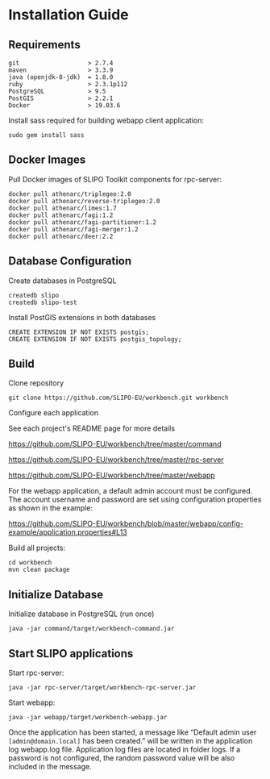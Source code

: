 # Installation Guide

## Requirements

```
git                   > 2.7.4
maven                 > 3.3.9
java (openjdk-8-jdk)  = 1.8.0
ruby                  > 2.3.1p112
PostgreSQL            > 9.5
PostGIS               > 2.2.1
Docker                > 19.03.6
```

Install sass required for building webapp client application:

`sudo gem install sass`

## Docker Images

Pull Docker images of SLIPO Toolkit components for rpc-server:

```
docker pull athenarc/triplegeo:2.0
docker pull athenarc/reverse-triplegeo:2.0
docker pull athenarc/limes:1.7
docker pull athenarc/fagi:1.2
docker pull athenarc/fagi-partitioner:1.2
docker pull athenarc/fagi-merger:1.2
docker pull athenarc/deer:2.2
```

## Database Configuration

Create databases in PostgreSQL

```
createdb slipo
createdb slipo-test
```

Install PostGIS extensions in both databases

```
CREATE EXTENSION IF NOT EXISTS postgis;
CREATE EXTENSION IF NOT EXISTS postgis_topology;
```

## Build

Clone repository

`git clone https://github.com/SLIPO-EU/workbench.git workbench`

Configure each application

See each project's README page for more details

https://github.com/SLIPO-EU/workbench/tree/master/command

https://github.com/SLIPO-EU/workbench/tree/master/rpc-server

https://github.com/SLIPO-EU/workbench/tree/master/webapp

For the webapp application, a default admin account must be configured. The account username and password are set using configuration properties as shown in the example:

https://github.com/SLIPO-EU/workbench/blob/master/webapp/config-example/application.properties#L13

Build all projects:

```
cd workbench
mvn clean package
```

## Initialize Database

Initialize database in PostgreSQL (run once)

`java -jar command/target/workbench-command.jar`

## Start SLIPO applications

Start rpc-server:

`java -jar rpc-server/target/workbench-rpc-server.jar`

Start webapp:

`java -jar webapp/target/workbench-webapp.jar`

Once the application has been started,  a message like “Default admin user `[admin@domain.local]` has been created.” will be written in the application log webapp.log file. Application log files are located in folder logs. If a password is not configured, the random password value will be also included in the message.




